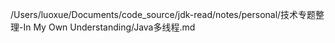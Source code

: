 /Users/luoxue/Documents/code_source/jdk-read/notes/personal/技术专题整理-In My Own Understanding/Java多线程.md